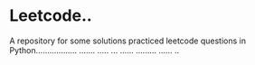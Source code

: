 # Leetcode..
A repository for some solutions practiced leetcode questions in Python.................. ....... ..... ... ...... ......... ...... ..
